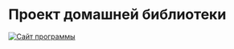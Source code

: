 Проект домашней библиотеки
=============================


[![Сайт программы](https://krugersu.github.io/homebib/)](https://krugersu.github.io/homebib/)
